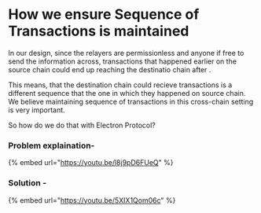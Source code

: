 # How we ensure Sequence of Transactions is maintained

In our design, since the relayers are permissionless and anyone if free to send the information across, transactions that happened earlier on the source chain could end up reaching the destinatio chain after .

This means, that the destination chain could recieve transactions is a different sequence that the one in which they happened on source chain. We believe maintaining sequence of transactions in this cross-chain setting is very important.

So how do we do that with Electron Protocol?

### Problem explaination-&#x20;

{% embed url="https://youtu.be/l8j9pD6FUeQ" %}

### Solution -&#x20;

{% embed url="https://youtu.be/5XIX1Qom06c" %}



